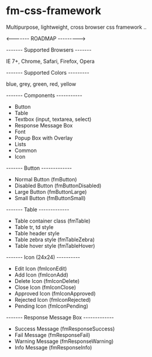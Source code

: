 fm-css-framework
================
 
Multipurpose, lightweight, cross browser css framework ..



 <------- ROADMAP --------->

 ------- Supported Browsers -------

 IE 7+, Chrome, Safari, Firefox, Opera

 ------- Supported Colors ---------

 blue, grey, green, red, yellow

 ------- Components -----------

 * Button
 * Table
 * Textbox (input, textarea, select)
 * Response Message Box
 * Font
 * Popup Box with Overlay
 * Lists
 * Common
 * Icon

 ------- Button -------------

 * Normal Button (fmButton)
 * Disabled Button (fmButtonDisabled)
 * Large Button (fmButtonLarge)
 * Small Button (fmButtonSmall)

 ------- Table -------------

 * Table container class (fmTable)
 * Table tr, td style
 * Table header style
 * Table zebra style (fmTableZebra)
 * Table hover style (fmTableHover)

 ------- Icon (24x24) ----------

 * Edit Icon (fmIconEdit)
 * Add Icon (fmIconAdd)
 * Delete Icon (fmIconDelete)
 * Close Icon (fmIconClose)
 * Approved Icon (fmIconApproved)
 * Rejected Icon (fmIconRejected)
 * Pending Icon (fmIconPending)

 ------- Response Message Box -------------

 * Success Message (fmResponseSuccess)
 * Fail Message (fmResponseFail)
 * Warning Message (fmResponseWarning)
 * Info Message (fmResponseInfo)
